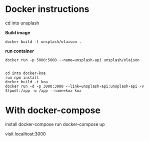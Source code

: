 # Docker instructions

cd into unsplash

**Build image**

    docker build -t unsplash/olaison .

**run container**

    docker run -p 5000:5000 --name=unsplash-api unsplash/olaison


    cd into docker-koa
    run npm install
    docker build -t koa .
    docker run -d -p 3000:3000 --link=unsplash-api:unsplash-api -v $(pwd):/app -w /app --name=koa koa

# With docker-compose

install docker-compose
run
    docker-compose up

visit localhost:3000